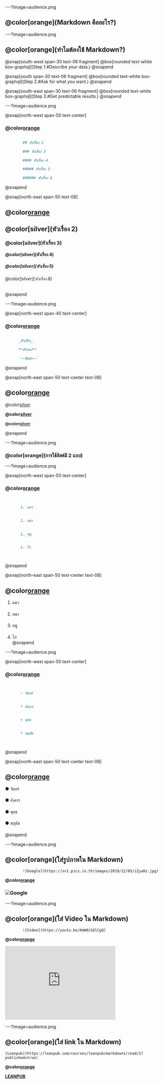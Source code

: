 ---?image=audience.png
## @color[orange](**Markdown** คืออะไร?)

---?image=audience.png

## @color[orange](ทำไมต้องใช้ **Markdown**?)

@snap[south-west span-30 text-06 fragment]
@box[rounded text-white box-graphql](Step 1.#Describe your data.)
@snapend

@snap[south span-30 text-06 fragment]
@box[rounded text-white box-graphql](Step 2.#Ask for what you want.)
@snapend

@snap[south-east span-30 text-06 fragment]
@box[rounded text-white box-graphql](Step 3.#Get predictable results.)
@snapend

---?image=audience.png

@snap[north-west span-50 text-center]
### @color[orange](**การเขียนหัวเรื่อง**)  

```md
  
        ## หัวเรื่อง 2

        ### หัวเรื่อง 3

        #### หัวเรื่อง 4

        ##### หัวเรื่อง 5

        ###### หัวเรื่อง 6


```

@snapend

@snap[north-east span-50 text-08]

## @color[orange](**ผลลัพธ์**)

## @color[silver](หัวเรื่อง 2)

### @color[silver](หัวเรื่อง 3)

#### @color[silver](หัวเรื่อง 4)

##### @color[silver](หัวเรื่อง 5)

###### @color[silver](หัวเรื่อง 6)

@snapend

---?image=audience.png

@snap[north-west span-40 text-center]
### @color[orange](**รูปแบบตัวอักษร**)

```md
  
      _ตัวเอียง_

      **ตัวหนา**

      `~~ขีดฆ่า~~`

```

@snapend

@snap[north-east span-50 text-center text-08]

## @color[orange](**ผลลัพธ์**)

_@color[silver](ตัวเอียง)_  
  
**@color[silver](ตัวหนา)**  
  
~~@color[silver](ขีดฆ่า)~~  

@snapend

---?image=audience.png

### @color[orange](**การใช้ลิสด์มี 2 แบบ**)

---?image=audience.png

@snap[north-west span-50 text-center]
### @color[orange](**แบบเรียงลำดับ**)

```md
  

       1. แมว  
  

       1. หมา  
  

       1. หมู  

  
       1. ไก่  

  
```

@snapend

@snap[north-east span-50 text-center text-08]
## @color[orange](**ผลลัพธ์**)

1. แมว  
####  
2. หมา  
####  
3. หมู  
####  
4. ไก่  
@snapend

---?image=audience.png

@snap[north-west span-50 text-center]

### @color[orange](**แบบไม่เรียงลำดับ**)  

```md
  

       - จันทร์  
  

       * อังคาร  
  

       + พุทธ  
  

       * พฤหัส  
  
  
```
@snapend

@snap[north-east span-50 text-center text-08]

## @color[orange](ผลลัพธ์)  

● จันทร์  
#### 
● อังคาร  
#### 
● พุทธ  
#### 
● พฤหัส  
####  
@snapend

---?image=audience.png 

## @color[orange](ใส่รูปภาพใน Markdown)

            ![Google](https://sv1.picz.in.th/images/2019/12/05/iZyaHz.jpg)

**@color[orange](ผลลัพธ์)**

### ![Google ](https://www.google.co.th/images/branding/googlelogo/2x/googlelogo_color_272x92dp.png)

---?image=audience.png

## @color[orange](ใส่ Video ใน Markdown)

            ![Video](https://youtu.be/KmW0iSGlCgQ)
**@color[orange](ผลลัพธ์)**

<iframe width="360" height="240" src="https://www.youtube.com/embed/KmW0iSGlCgQ" frameborder="0" allow="accelerometer; autoplay; encrypted-media; gyroscope; picture-in-picture" allowfullscreen></iframe>

---?image=audience.png 

## @color[orange](ใส่ link ใน Markdown)

    [Leanpub](https://leanpub.com/courses/leanpub/markdown1/read/1?published=true)

**@color[orange](ผลลัพธ์)**

[**LEANPUB**](https://leanpub.com/courses/leanpub/markdown1/read/1?published=true)